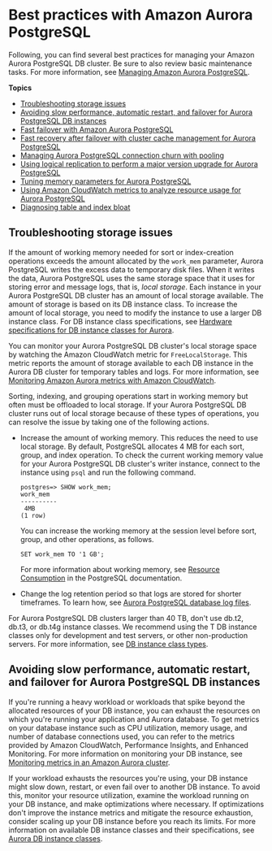 # Best practices with Amazon Aurora PostgreSQL<a name="AuroraPostgreSQL.BestPractices"></a>

Following, you can find several best practices for managing your Amazon Aurora PostgreSQL DB cluster\. Be sure to also review basic maintenance tasks\. For more information, see [Managing Amazon Aurora PostgreSQL](AuroraPostgreSQL.Managing.md)\. 

**Topics**
+ [Troubleshooting storage issues](#AuroraPostgreSQL.BestPractices.TroubleshootingStorage)
+ [Avoiding slow performance, automatic restart, and failover for Aurora PostgreSQL DB instances](#AuroraPostgreSQL.BestPractices.Avoiding)
+ [Fast failover with Amazon Aurora PostgreSQL](AuroraPostgreSQL.BestPractices.FastFailover.md)
+ [Fast recovery after failover with cluster cache management for Aurora PostgreSQL](AuroraPostgreSQL.cluster-cache-mgmt.md)
+ [Managing Aurora PostgreSQL connection churn with pooling](AuroraPostgreSQL.BestPractices.connection_pooling.md)
+ [Using logical replication to perform a major version upgrade for Aurora PostgreSQL](AuroraPostgreSQL.MajorVersionUpgrade.md)
+ [Tuning memory parameters for Aurora PostgreSQL](AuroraPostgreSQL.BestPractices.Tuning-memory-parameters.md)
+ [Using Amazon CloudWatch metrics to analyze resource usage for Aurora PostgreSQL](AuroraPostgreSQL_AnayzeResourceUsage.md)
+ [Diagnosing table and index bloat](AuroraPostgreSQL.diag-table-ind-bloat.md)

## Troubleshooting storage issues<a name="AuroraPostgreSQL.BestPractices.TroubleshootingStorage"></a>

If the amount of working memory needed for sort or index\-creation operations exceeds the amount allocated by the `work_mem` parameter, Aurora PostgreSQL writes the excess data to temporary disk files\. When it writes the data, Aurora PostgreSQL uses the same storage space that it uses for storing error and message logs, that is, *local storage*\. Each instance in your Aurora PostgreSQL DB cluster has an amount of local storage available\. The amount of storage is based on its DB instance class\. To increase the amount of local storage, you need to modify the instance to use a larger DB instance class\. For DB instance class specifications, see [Hardware specifications for DB instance classes for Aurora](Concepts.DBInstanceClass.md#Concepts.DBInstanceClass.Summary)\. 

You can monitor your Aurora PostgreSQL DB cluster's local storage space by watching the Amazon CloudWatch metric for `FreeLocalStorage`\. This metric reports the amount of storage available to each DB instance in the Aurora DB cluster for temporary tables and logs\. For more information, see [Monitoring Amazon Aurora metrics with Amazon CloudWatch](monitoring-cloudwatch.md)\. 

Sorting, indexing, and grouping operations start in working memory but often must be offloaded to local storage\. If your Aurora PostgreSQL DB cluster runs out of local storage because of these types of operations, you can resolve the issue by taking one of the following actions\.
+ Increase the amount of working memory\. This reduces the need to use local storage\. By default, PostgreSQL allocates 4 MB for each sort, group, and index operation\. To check the current working memory value for your Aurora PostgreSQL DB cluster's writer instance, connect to the instance using `psql` and run the following command\.

  ```
  postgres=> SHOW work_mem;
  work_mem
  ----------
   4MB
  (1 row)
  ```

  You can increase the working memory at the session level before sort, group, and other operations, as follows\.

  ```
  SET work_mem TO '1 GB';
  ```

  For more information about working memory, see [Resource Consumption](https://www.postgresql.org/docs/current/runtime-config-resource.html#RUNTIME-CONFIG-RESOURCE-MEMORY) in the PostgreSQL documentation\. 
+ Change the log retention period so that logs are stored for shorter timeframes\. To learn how, see [Aurora PostgreSQL database log files](USER_LogAccess.Concepts.PostgreSQL.md)\.

For Aurora PostgreSQL DB clusters larger than 40 TB, don't use db\.t2, db\.t3, or db\.t4g instance classes\. We recommend using the T DB instance classes only for development and test servers, or other non\-production servers\. For more information, see [DB instance class types](Concepts.DBInstanceClass.md#Concepts.DBInstanceClass.Types)\.

## Avoiding slow performance, automatic restart, and failover for Aurora PostgreSQL DB instances<a name="AuroraPostgreSQL.BestPractices.Avoiding"></a>

If you're running a heavy workload or workloads that spike beyond the allocated resources of your DB instance, you can exhaust the resources on which you're running your application and Aurora database\. To get metrics on your database instance such as CPU utilization, memory usage, and number of database connections used, you can refer to the metrics provided by Amazon CloudWatch, Performance Insights, and Enhanced Monitoring\. For more information on monitoring your DB instance, see [Monitoring metrics in an Amazon Aurora cluster](MonitoringAurora.md)\.

If your workload exhausts the resources you're using, your DB instance might slow down, restart, or even fail over to another DB instance\. To avoid this, monitor your resource utilization, examine the workload running on your DB instance, and make optimizations where necessary\. If optimizations don't improve the instance metrics and mitigate the resource exhaustion, consider scaling up your DB instance before you reach its limits\. For more information on available DB instance classes and their specifications, see [Aurora DB instance classes](Concepts.DBInstanceClass.md)\.